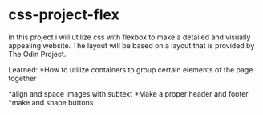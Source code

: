 # css-project-flex

In this project i will utilize css with flexbox to make a detailed and visually appealing website. The layout will be based on a layout that is provided by The Odin Project.

Learned:
*How to utilize containers to group certain elements of the page together

*align and space images with subtext
*Make a proper header and footer
*make and shape buttons